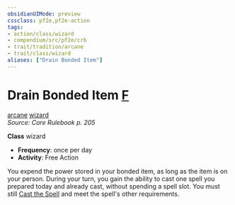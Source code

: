 ```yaml
---
obsidianUIMode: preview
cssclass: pf2e,pf2e-action
tags:
- action/class/wizard
- compendium/src/pf2e/crb
- trait/tradition/arcane
- trait/class/wizard
aliases: ["Drain Bonded Item"]
---
```

# Drain Bonded Item [F](chapter-9-playing-the-game.md#Actions "Free Action")
[arcane](arcane.md)  [wizard](rules/traits/wizard.md)  
*Source: Core Rulebook p. 205*  

**Class** wizard
- **Frequency**: once per day
- **Activity**: Free Action

You expend the power stored in your bonded item, as long as the item is on your person. During your turn, you gain the ability to cast one spell you prepared today and already cast, without spending a spell slot. You must still [Cast the Spell](cast-a-spell.md) and meet the spell's other requirements.
